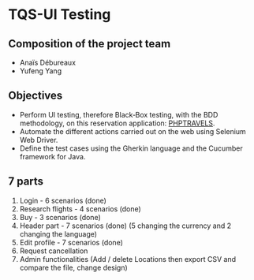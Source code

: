 # TQS-UI Testing

## Composition of the project team

  * Anaïs Débureaux
  * Yufeng Yang

## Objectives

  * Perform UI testing, therefore Black‐Box testing, with the BDD methodology, on this reservation application: [PHPTRAVELS](https://phptravels.com/demo).
  * Automate the different actions carried out on the web using Selenium Web Driver.
  * Define the test cases using the Gherkin language and the Cucumber framework for Java.
 
 ## 7 parts

  1. Login - 6 scenarios (done)
  2. Research flights - 4 scenarios (done)
  3. Buy - 3 scenarios (done)
  4. Header part - 7 scenarios (done) (5 changing the currency and 2 changing the language)
  5. Edit profile - 7 scenarios (done)
  6. Request cancellation
  7. Admin functionalities (Add / delete Locations then export CSV and compare the file, change design)
